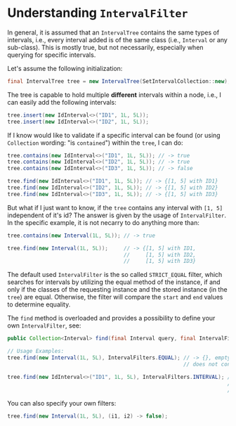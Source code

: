 # Understanding `IntervalFilter`

In general, it is assumed that an `IntervalTree` contains the same types of intervals, i.e.,
every interval added is of the same class (i.e., `Interval` or any sub-class). This is mostly 
true, but not necessarily, especially when querying for specific intervals.

Let's assume the following initialization:

```java
final IntervalTree tree = new IntervalTree(SetIntervalCollection::new);
```

The tree is capable to hold multiple **different** intervals within a node, i.e., I can easily add the
following intervals:

```java
tree.insert(new IdInterval<>("ID1", 1L, 5L));
tree.insert(new IdInterval<>("ID2", 1L, 5L));
```

If I know would like to validate if a specific interval can be found (or using `Collection` wording: 
"is `contained`") within the `tree`, I can do:

```java
tree.contains(new IdInterval<>("ID1", 1L, 5L)); // -> true
tree.contains(new IdInterval<>("ID2", 1L, 5L)); // -> true
tree.contains(new IdInterval<>("ID3", 1L, 5L)); // -> false

tree.find(new IdInterval<>("ID1", 1L, 5L)); // -> {[1, 5] with ID1}
tree.find(new IdInterval<>("ID2", 1L, 5L)); // -> {[1, 5] with ID2}
tree.find(new IdInterval<>("ID3", 1L, 5L)); // -> {[1, 5] with ID3}
```

But what if I just want to know, if the `tree` contains any interval with `[1, 5]` independent of it's id?
The answer is given by the usage of `IntervalFilter`. In the specific example, it is not necarry to do anything
more than:

```java
tree.contains(new Interval(1L, 5L)); // -> true

tree.find(new Interval(1L, 5L));     // -> {[1, 5] with ID1, 
                                     //     [1, 5] with ID2, 
                                     //     [1, 5] with ID3}
```

The default used `IntervalFilter` is the so called `STRICT_EQUAL` filter, which searches for intervals by utilizing
the equal method of the instance, if and only if the classes of the requesting instance and the stored instance 
(in the `tree`) are equal. Otherwise, the filter will compare the `start` and `end` values to determine equality.

The `find` method is overloaded and provides a possibility to define your own `IntervalFilter`, see:

```java
public Collection<Interval> find(final Interval query, final IntervalFilter filter);

// Usage Examples:
tree.find(new Interval(1L, 5L), IntervalFilters.EQUAL); // -> {}, empty because the example tree 
                                                        // does not contain any equal intervals

tree.find(new IdInterval<>("ID1", 1L, 5L), IntervalFilters.INTERVAL); // -> {[1, 5] with ID1, 
                                                                      //     [1, 5] with ID2, 
                                                                      //     [1, 5] with ID3}
```

You can also specify your own filters:

```java
tree.find(new Interval(1L, 5L), (i1, i2) -> false);
```